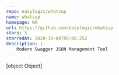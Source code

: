 ```yaml
---
repo: easylogic/whatsup
name: whatsup
homepage: NA
url: https://github.com/easylogic/whatsup
stars: 5
starredAt: 2020-10-04T05:06:25Z
description: |-
    Modern Swagger JSON Management Tool
---
```


[object Object]
